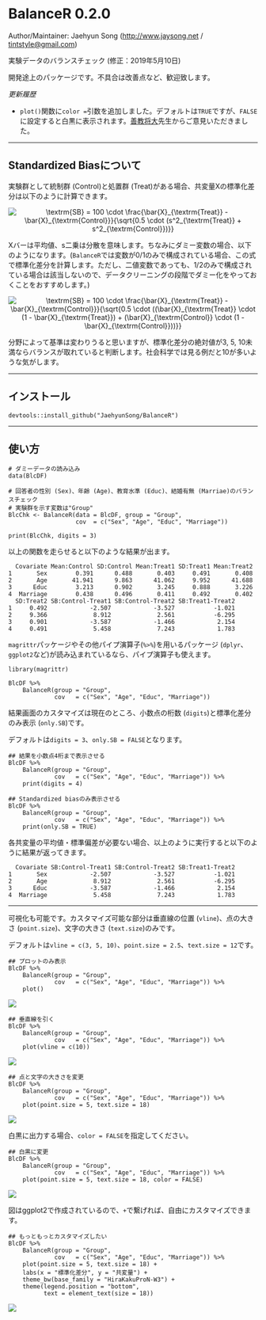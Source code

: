 # BalanceR 0.2.0

Author/Maintainer: Jaehyun Song (http://www.jaysong.net / tintstyle@gmail.com)

実験データのバランスチェック (修正：2019年5月10日)

開発途上のパッケージです。不具合は改善点など、歓迎致します。

*更新履歴*

* `plot()`関数に`color =`引数を追加しました。デフォルトは`TRUE`ですが、`FALSE`に設定すると白黒に表示されます。[善教将大](https://zkun.sakura.ne.jp)先生からご意見いただきました。

---
## Standardized Biasについて

実験群として統制群 (Control)と処置群 (Treat)がある場合、共変量Xの標準化差分は以下のように計算できます。

<center><img src="https://latex.codecogs.com/png.latex?\bg_white&space;\textrm{SB}&space;=&space;100&space;\cdot&space;\frac{\bar{X}_{\textrm{Treat}}&space;-&space;\bar{X}_{\textrm{Control}}}{\sqrt{0.5&space;\cdot&space;(s^2_{\textrm{Treat}}&space;&plus;&space;s^2_{\textrm{Control}})}}" title="\textrm{SB} = 100 \cdot \frac{\bar{X}_{\textrm{Treat}} - \bar{X}_{\textrm{Control}}}{\sqrt{0.5 \cdot (s^2_{\textrm{Treat}} + s^2_{\textrm{Control}})}}" /></center>

Xバーは平均値、s二乗は分散を意味します。ちなみにダミー変数の場合、以下のようになります。(`BalanceR`では変数が0/1のみで構成されている場合、この式で標準化差分を計算します。ただし、二値変数であっても、1/2のみで構成されている場合は該当しないので、データクリーニングの段階でダミー化をやっておくことをおすすめします。)

<center><img src="https://latex.codecogs.com/png.latex?\bg_white&space;\textrm{SB}&space;=&space;100&space;\cdot&space;\frac{\bar{X}_{\textrm{Treat}}&space;-&space;\bar{X}_{\textrm{Control}}}{\sqrt{0.5&space;\cdot&space;((\bar{X}_{\textrm{Treat}}&space;\cdot&space;(1&space;-&space;\bar{X}_{\textrm{Treat}})&space;&plus;&space;(\bar{X}_{\textrm{Control}}&space;\cdot&space;(1&space;-&space;\bar{X}_{\textrm{Control}}))}}" title="\textrm{SB} = 100 \cdot \frac{\bar{X}_{\textrm{Treat}} - \bar{X}_{\textrm{Control}}}{\sqrt{0.5 \cdot ((\bar{X}_{\textrm{Treat}} \cdot (1 - \bar{X}_{\textrm{Treat}}) + (\bar{X}_{\textrm{Control}} \cdot (1 - \bar{X}_{\textrm{Control}}))}}" /></center>

分野によって基準は変わりうると思いますが、標準化差分の絶対値が3, 5, 10未満ならバランスが取れていると判断します。社会科学では見る例だと10が多いような気がします。

---

## インストール

```
devtools::install_github("JaehyunSong/BalanceR")
```

---

## 使い方

```
# ダミーデータの読み込み
data(BlcDF)

# 回答者の性別 (Sex)、年齢 (Age)、教育水準 (Educ)、結婚有無 (Marriae)のバランスチェック
# 実験群を示す変数は"Group"
BlcChk <- BalanceR(data = BlcDF, group = "Group",
                   cov  = c("Sex", "Age", "Educ", "Marriage"))

print(BlcChk, digits = 3)
```

以上の関数を走らせると以下のような結果が出ます。

```
  Covariate Mean:Control SD:Control Mean:Treat1 SD:Treat1 Mean:Treat2
1       Sex        0.391      0.488       0.403     0.491       0.408
2       Age       41.941      9.863      41.062     9.952      41.688
3      Educ        3.213      0.902       3.245     0.888       3.226
4  Marriage        0.438      0.496       0.411     0.492       0.402
  SD:Treat2 SB:Control-Treat1 SB:Control-Treat2 SB:Treat1-Treat2
1     0.492            -2.507            -3.527           -1.021
2     9.366             8.912             2.561           -6.295
3     0.901            -3.587            -1.466            2.154
4     0.491             5.458             7.243            1.783
```

`magrittr`パッケージやその他パイプ演算子(`%>%`)を用いるパッケージ (`dplyr`、`ggplot2`など)が読み込まれているなら、パイプ演算子も使えます。

```
library(magrittr)

BlcDF %>%
    BalanceR(group = "Group",
             cov   = c("Sex", "Age", "Educ", "Marriage"))
```

結果画面のカスタマイズは現在のところ、小数点の桁数 (`digits`)と標準化差分のみ表示 (`only.SB`)です。

デフォルトは`digits = 3`、`only.SB = FALSE`となります。

```
## 結果を小数点4桁まで表示させる
BlcDF %>%
    BalanceR(group = "Group",
             cov   = c("Sex", "Age", "Educ", "Marriage")) %>%
    print(digits = 4)

## Standardized biasのみ表示させる
BlcDF %>%
    BalanceR(group = "Group",
             cov   = c("Sex", "Age", "Educ", "Marriage")) %>%
    print(only.SB = TRUE)
```

各共変量の平均値・標準偏差が必要ない場合、以上のように実行すると以下のように結果が返ってきます。

```
  Covariate SB:Control-Treat1 SB:Control-Treat2 SB:Treat1-Treat2
1       Sex            -2.507            -3.527           -1.021
2       Age             8.912             2.561           -6.295
3      Educ            -3.587            -1.466            2.154
4  Marriage             5.458             7.243            1.783
```

---

可視化も可能です。カスタマイズ可能な部分は垂直線の位置 (`vline`)、点の大きさ (`point.size`)、文字の大きさ (`text.size`)のみです。

デフォルトは`vline = c(3, 5, 10)`、`point.size = 2.5`、`text.size = 12`です。

```
## プロットのみ表示
BlcDF %>%
    BalanceR(group = "Group",
             cov   = c("Sex", "Age", "Educ", "Marriage")) %>%
    plot()
```
![](https://github.com/JaehyunSong/BalanceR/blob/master/Screenshot/Plot1.png)

```
## 垂直線を引く
BlcDF %>%
    BalanceR(group = "Group",
             cov   = c("Sex", "Age", "Educ", "Marriage")) %>%
    plot(vline = c(10))
```

![](https://github.com/JaehyunSong/BalanceR/blob/master/Screenshot/Plot2.png)

```
## 点と文字の大きさを変更
BlcDF %>%
    BalanceR(group = "Group",
             cov   = c("Sex", "Age", "Educ", "Marriage")) %>%
    plot(point.size = 5, text.size = 18)
```

![](https://github.com/JaehyunSong/BalanceR/blob/master/Screenshot/Plot3.png)

白黒に出力する場合、`color = FALSE`を指定してください。
```
## 白黒に変更
BlcDF %>%
    BalanceR(group = "Group",
             cov   = c("Sex", "Age", "Educ", "Marriage")) %>%
    plot(point.size = 5, text.size = 18, color = FALSE)
```

![](https://github.com/JaehyunSong/BalanceR/blob/master/Screenshot/Plot5.png)

図はggplot2で作成されているので、`+`で繋げれば、自由にカスタマイズできます。

```
## もっともっとカスタマイズしたい
BlcDF %>% 
    BalanceR(group = "Group", 
             cov   = c("Sex", "Age", "Educ", "Marriage")) %>% 
    plot(point.size = 5, text.size = 18) +
    labs(x = "標準化差分", y = "共変量") +
    theme_bw(base_family = "HiraKakuProN-W3") +
    theme(legend.position = "bottom",
          text = element_text(size = 18))
```
![](https://github.com/JaehyunSong/BalanceR/blob/master/Screenshot/Plot4.png)
